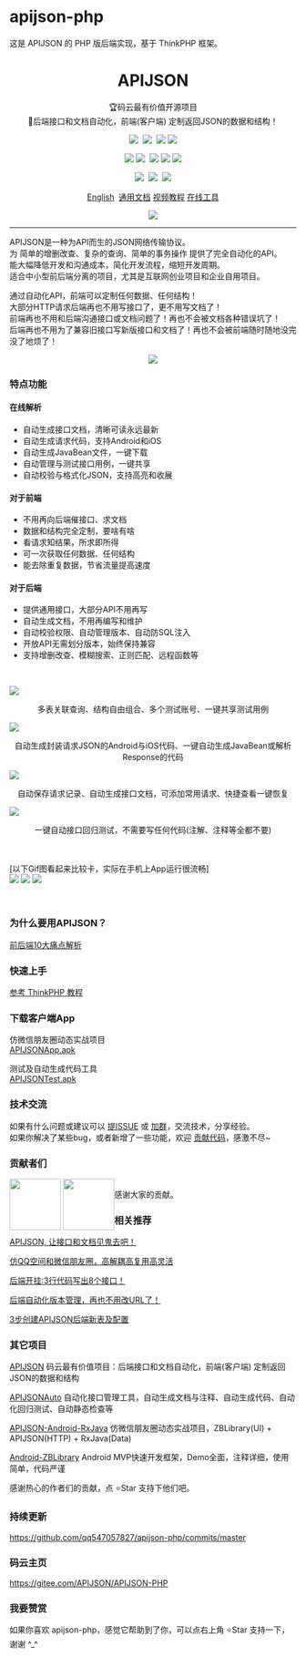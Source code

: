 # apijson-php
这是 APIJSON 的 PHP 版后端实现，基于 ThinkPHP 框架。

<h1 align="center" style="text-align:center;">
  APIJSON
</h1>
 
<p align="center">🏆码云最有价值开源项目<br />🚀后端接口和文档自动化，前端(客户端) 定制返回JSON的数据和结构！</p>

<p align="center" >
  <a href="https://github.com/TommyLemon/APIJSON/tree/master/MySQL"><img src="https://img.shields.io/badge/MySQL-5.7%2B-brightgreen.svg?style=flat"></a>
  <a href="https://github.com/TommyLemon/APIJSON/tree/master/PostgreSQL"><img src="https://img.shields.io/badge/PostgreSQL-9.5%2B-brightgreen.svg?style=flat"></a>
  <a href="https://github.com/TommyLemon/APIJSON/tree/master/Oracle"><img src="https://img.shields.io/badge/Oracle-11%2B-brightgreen.svg?style=flat"></a>
  <a href="https://github.com/TommyLemon/APIJSON/tree/master/MySQL"><img src="https://img.shields.io/badge/TiDB-2.1%2B-brightgreen.svg?style=flat"></a>
</p>
<p align="center" >
  <a href="https://github.com/qq547057827/apijson-php"><img src="https://img.shields.io/badge/PHP-7.0%2B-brightgreen.svg?style=flat"></a>
  <a href="https://github.com/TommyLemon/APIJSON/tree/master/APIJSON-Java-Server"><img src="https://img.shields.io/badge/Java-1.7%2B-brightgreen.svg?style=flat"></a>
  <a href="https://github.com/liaozb/APIJSON.NET"><img src="https://img.shields.io/badge/CSharp-2.1%2B-brightgreen.svg?style=flat"></a>
  <a href="https://github.com/TEsTsLA/apijson"><img src="https://img.shields.io/badge/Node.js-ES6%2B-brightgreen.svg?style=flat"></a>
  <a href="https://github.com/zhangchunlin/uliweb-apijson"><img src="https://img.shields.io/badge/Python-3%2B-brightgreen.svg?style=flat"></a>
</p>
<p align="center" >
  <a href="https://github.com/TommyLemon/APIJSON/tree/master/APIJSON-Android"><img src="https://img.shields.io/badge/Android-4.0%2B-brightgreen.svg?style=flat"></a>
  <a href="https://github.com/TommyLemon/APIJSON/tree/master/APIJSON-iOS"><img src="https://img.shields.io/badge/iOS-7%2B-brightgreen.svg?style=flat"></a>
  <a href="https://github.com/TommyLemon/APIJSON/tree/master/APIJSON-JavaScript"><img src="https://img.shields.io/badge/JavaScript-ES6%2B-brightgreen.svg?style=flat"></a>
</p>
<p align="center" >
  <a href="https://github.com/TommyLemon/APIJSON/blob/master/Document-English.md">English</a>
  <a href="https://github.com/TommyLemon/APIJSON/blob/master/Document.md">通用文档</a>
  <a href="http://i.youku.com/apijson">视频教程</a>
  <a href="http://apijson.org">在线工具</a>
</p>

<p align="center" >
  <img src="https://raw.githubusercontent.com/TommyLemon/APIJSON/master/logo.png" />
</p>

---


APIJSON是一种为API而生的JSON网络传输协议。<br />
为 简单的增删改查、复杂的查询、简单的事务操作 提供了完全自动化的API。<br />
能大幅降低开发和沟通成本，简化开发流程，缩短开发周期。<br />
适合中小型前后端分离的项目，尤其是互联网创业项目和企业自用项目。<br />

通过自动化API，前端可以定制任何数据、任何结构！<br />
大部分HTTP请求后端再也不用写接口了，更不用写文档了！<br />
前端再也不用和后端沟通接口或文档问题了！再也不会被文档各种错误坑了！<br />
后端再也不用为了兼容旧接口写新版接口和文档了！再也不会被前端随时随地没完没了地烦了！

<p align="center" >
  <a ><img src="https://raw.githubusercontent.com/TommyLemon/StaticResources/master/APIJSON_GVPAwardCertificate-small.jpg"></a>
</p>

### 特点功能

#### 在线解析
* 自动生成接口文档，清晰可读永远最新
* 自动生成请求代码，支持Android和iOS
* 自动生成JavaBean文件，一键下载
* 自动管理与测试接口用例，一键共享
* 自动校验与格式化JSON，支持高亮和收展

#### 对于前端
* 不用再向后端催接口、求文档
* 数据和结构完全定制，要啥有啥
* 看请求知结果，所求即所得
* 可一次获取任何数据、任何结构
* 能去除重复数据，节省流量提高速度

#### 对于后端
* 提供通用接口，大部分API不用再写
* 自动生成文档，不用再编写和维护
* 自动校验权限、自动管理版本、自动防SQL注入
* 开放API无需划分版本，始终保持兼容
* 支持增删改查、模糊搜索、正则匹配、远程函数等

<br />

![](https://raw.githubusercontent.com/TommyLemon/StaticResources/master/APIJSON_Auto_get.jpg) 
<p align="center" >
  <a >多表关联查询、结构自由组合、多个测试账号、一键共享测试用例</a>
</p>

![](https://raw.githubusercontent.com/TommyLemon/StaticResources/master/APIJSON_Auto_code.jpg) 
<p align="center" >
  <a >自动生成封装请求JSON的Android与iOS代码、一键自动生成JavaBean或解析Response的代码</a>
</p>

![](https://raw.githubusercontent.com/TommyLemon/StaticResources/master/APIJSON_Auto_doc.jpg) 
<p align="center" >
  <a >自动保存请求记录、自动生成接口文档，可添加常用请求、快捷查看一键恢复</a>
</p>

![](https://raw.githubusercontent.com/TommyLemon/StaticResources/master/APIJSON_Auto_test.jpg) 
<p align="center" >
  <a >一键自动接口回归测试，不需要写任何代码(注解、注释等全都不要)</a>
</p>

<br /><br />
[以下Gif图看起来比较卡，实际在手机上App运行很流畅]
<br />
![](https://raw.githubusercontent.com/TommyLemon/StaticResources/master/APIJSON_App_MomentList_Circle.gif) 
![](https://raw.githubusercontent.com/TommyLemon/StaticResources/master/APIJSON_App_Moment_Name.gif) 
![](https://raw.githubusercontent.com/TommyLemon/StaticResources/master/APIJSON_App_Moment_Comment.gif)

<br />

### 为什么要用APIJSON？
[前后端10大痛点解析](https://github.com/TommyLemon/APIJSON/wiki)

### 快速上手
[参考 ThinkPHP 教程](https://github.com/top-think/think)

### 下载客户端App

仿微信朋友圈动态实战项目<br />
[APIJSONApp.apk](http://files.cnblogs.com/files/tommylemon/APIJSONApp.apk)

测试及自动生成代码工具<br />
[APIJSONTest.apk](http://files.cnblogs.com/files/tommylemon/APIJSONTest.apk)


### 技术交流
如果有什么问题或建议可以 [提ISSUE](https://github.com/qq547057827/apijson-php/issues) 或 [加群](https://github.com/TommyLemon/APIJSON#%E6%8A%80%E6%9C%AF%E4%BA%A4%E6%B5%81)，交流技术，分享经验。<br >
如果你解决了某些bug，或者新增了一些功能，欢迎 [贡献代码](https://github.com/qq547057827/apijson-php/pulls)，感激不尽~

### 贡献者们
<div style="float:left">
  <a href="https://github.com/qq547057827"><img src="https://avatars2.githubusercontent.com/u/1657532?s=460&v=4" height="90" width="90" ></a>
  <a href="https://github.com/qq547057827/apijson-php/pull/1"><img src="https://avatars1.githubusercontent.com/u/5738175?s=400&u=5b2f372f0c03fae8f249d2d754e38971c2e17b92&v=4"  height="90" width="90" ></a>
</div>
<br />
感谢大家的贡献。

### 相关推荐
[APIJSON, 让接口和文档见鬼去吧！](https://my.oschina.net/tommylemon/blog/805459)

[仿QQ空间和微信朋友圈，高解耦高复用高灵活](https://my.oschina.net/tommylemon/blog/885787)

[后端开挂:3行代码写出8个接口！](https://my.oschina.net/tommylemon/blog/1574430)

[后端自动化版本管理，再也不用改URL了！](https://my.oschina.net/tommylemon/blog/1576587)

[3步创建APIJSON后端新表及配置](https://my.oschina.net/tommylemon/blog/889074)


### 其它项目
[APIJSON](https://github.com/TommyLemon/APIJSON) 码云最有价值项目：后端接口和文档自动化，前端(客户端) 定制返回JSON的数据和结构

[APIJSONAuto](https://github.com/TommyLemon/APIJSONAuto) 自动化接口管理工具，自动生成文档与注释、自动生成代码、自动化回归测试、自动静态检查等

[APIJSON-Android-RxJava](https://github.com/TommyLemon/APIJSON-Android-RxJava) 仿微信朋友圈动态实战项目，ZBLibrary(UI) + APIJSON(HTTP) + RxJava(Data)

[Android-ZBLibrary](https://github.com/TommyLemon/Android-ZBLibrary) Android MVP快速开发框架，Demo全面，注释详细，使用简单，代码严谨

感谢热心的作者们的贡献，点 ⭐Star 支持下他们吧。

### 持续更新
https://github.com/qq547057827/apijson-php/commits/master

### 码云主页
https://gitee.com/APIJSON/APIJSON-PHP

### 我要赞赏
如果你喜欢 apijson-php，感觉它帮助到了你，可以点右上角 ⭐Star 支持一下，谢谢 ^_^ 
